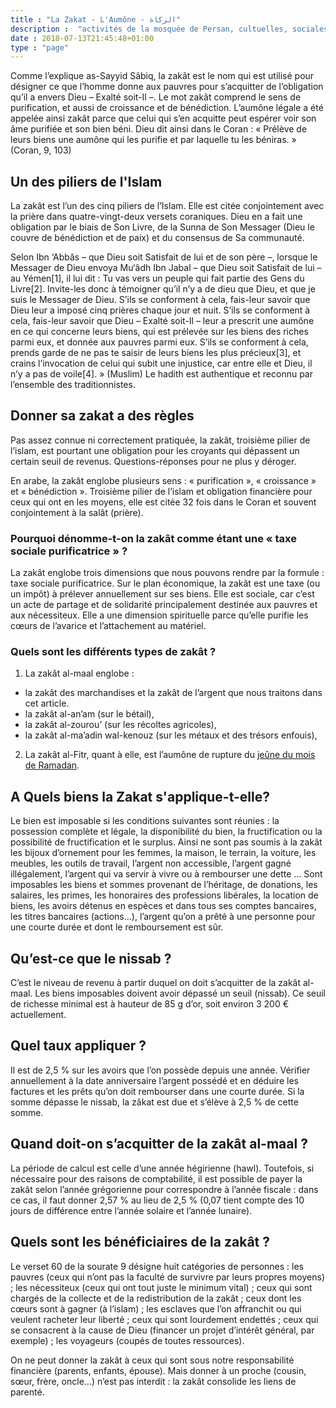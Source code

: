 ```yaml
---
title : "La Zakat - L'Aumône - الزكاة"
description :  "activités de la mosquée de Persan, cultuelles, sociales, citoyennes et éducatifs"
date : 2018-07-13T21:45:48+01:00
type : "page"
---
```


Comme l’explique as-Sayyid Sâbiq, la zakât est le nom qui est utilisé pour
désigner ce que l’homme donne aux pauvres pour s’acquitter de l’obligation qu’il
a envers Dieu – Exalté soit-Il –. Le mot zakât comprend le sens de purification,
et aussi de croissance et de bénédiction. L’aumône légale a été appelée ainsi
zakât parce que celui qui s’en acquitte peut espérer voir son âme purifiée et
son bien béni. Dieu dit ainsi dans le Coran : « Prélève de leurs biens une
aumône qui les purifie et par laquelle tu les béniras. » (Coran, 9, 103)

## Un des piliers de l'Islam

La zakât est l’un des cinq piliers de l’Islam. Elle est citée conjointement avec
la prière dans quatre-vingt-deux versets coraniques. Dieu en a fait une
obligation par le biais de Son Livre, de la Sunna de Son Messager (Dieu le
couvre de bénédiction et de paix) et du consensus de Sa  communauté.

Selon Ibn ‘Abbâs – que Dieu soit Satisfait de lui et de son père –, lorsque le
Messager de Dieu envoya Mu‘âdh Ibn Jabal – que Dieu soit Satisfait de lui – au
Yémen[1], il lui dit : Tu vas vers un peuple qui fait partie des Gens du
Livre[2]. Invite-les donc à témoigner qu’il n’y a de dieu que Dieu, et que je
suis le Messager de Dieu. S’ils se conforment à cela, fais-leur savoir que Dieu
leur a imposé cinq prières chaque jour et nuit. S’ils se conforment à cela,
fais-leur savoir que Dieu – Exalté soit-Il – leur a prescrit une aumône en ce
qui concerne leurs biens, qui est prélevée sur les biens des riches parmi eux,
et donnée aux pauvres parmi eux. S’ils se conforment à cela, prends garde de ne
pas te saisir de leurs biens les plus précieux[3], et crains l’invocation de
celui qui subit une injustice, car entre elle et Dieu, il n’y a pas de voile[4].
» (Muslim) Le hadith est authentique et reconnu par l’ensemble des
traditionnistes.

## Donner sa zakat a des règles

Pas assez connue ni correctement pratiquée, la zakât, troisième pilier de
l’islam, est pourtant une obligation pour les croyants qui dépassent un certain
seuil de revenus. Questions-réponses pour ne plus y déroger.

En arabe, la zakât englobe plusieurs sens : « purification », « croissance » et
« bénédiction ». Troisième pilier de l’islam et obligation financière pour ceux
qui ont en les moyens, elle est citée 32 fois dans le Coran et souvent
conjointement à la salât (prière).

### Pourquoi dénomme-t-on la zakât comme étant une « taxe sociale purificatrice » ?

La zakât englobe trois dimensions que nous pouvons rendre par la formule : taxe
sociale purificatrice. Sur le plan économique, la zakât est une taxe (ou un
impôt) à prélever annuellement sur ses biens. Elle est sociale, car c’est un
acte de partage et de solidarité principalement destinée aux pauvres et aux
nécessiteux. Elle a une dimension spirituelle parce qu’elle purifie les cœurs de
l’avarice et l’attachement au matériel.

### Quels sont les différents types de zakât ?

1. La zakât al-maal englobe :

  * la zakât des marchandises et la zakât de l’argent que nous traitons dans cet article.
  * la zakât al-an’am (sur le bétail),
  * la zakât al-zourou’ (sur les récoltes agricoles),
  * la zakât al-ma’adin wal-kenouz (sur les métaux et des trésors enfouis),

2. La zakât al-Fitr, quant à elle, est l’aumône de rupture du [jeûne du mois de
Ramadan](/pratiquer/jeune-ramadhan).

## A Quels biens la Zakat s'applique-t-elle?

Le bien est imposable si les conditions suivantes sont réunies : la possession
complète et légale, la disponibilité du bien, la fructification ou la
possibilité de fructification et le surplus. Ainsi ne sont pas soumis à la zakât
les bijoux d’ornement pour les femmes, la maison, le terrain, la voiture, les
meubles, les outils de travail, l’argent non accessible, l’argent gagné
illégalement, l’argent qui va servir à vivre ou à rembourser une dette … Sont
imposables les biens et sommes provenant de l’héritage, de donations, les
salaires, les primes, les honoraires des professions libérales, la location de
biens, les avoirs détenus en espèces et dans tous ses comptes bancaires, les
titres bancaires (actions…), l’argent qu’on a prêté à une personne pour une
courte durée et dont le remboursement est sûr.

## Qu’est-ce que le nissab ?

C’est le niveau de revenu à partir duquel on doit s’acquitter de la zakât
al-maal. Les biens imposables doivent avoir dépassé un seuil (nissab). Ce seuil
de richesse minimal est à hauteur de 85 g d’or, soit environ 3 200 €
actuellement.

## Quel taux appliquer ?

Il est de 2,5 % sur les avoirs que l’on possède depuis une année. Vérifier
annuellement à la date anniversaire l’argent possédé et en déduire les factures
et les prêts qu’on doit rembourser dans une courte durée. Si la somme dépasse le
nissab, la zâkat est due et s’élève à 2,5 % de cette somme.

## Quand doit-on s’acquitter de la zakât al-maal ?

La période de calcul est celle d’une année hégirienne (hawl). Toutefois, si
nécessaire pour des raisons de comptabilité, il est possible de payer la zakât
selon l’année grégorienne pour correspondre à l’année fiscale : dans ce cas, il
faut donner 2,57 % au lieu de 2,5 % (0,07 tient compte des 10 jours de
différence entre l’année solaire et l’année lunaire).

## Quels sont les bénéficiaires de la zakât ?

Le verset 60 de la sourate 9 désigne huit catégories de personnes : les pauvres
(ceux qui n’ont pas la faculté de survivre par leurs propres moyens) ; les
nécessiteux (ceux qui ont tout juste le minimum vital) ; ceux qui sont chargés
de la collecte et de la redistribution de la zakât ; ceux dont les cœurs sont à
gagner (à l’islam) ; les esclaves que l’on affranchit ou qui veulent racheter
leur liberté ; ceux qui sont lourdement endettés ; ceux qui se consacrent à la
cause de Dieu (financer un projet d’intérêt général, par exemple) ; les
voyageurs (coupés de toutes ressources).

On ne peut donner la zakât à ceux qui sont sous notre responsabilité financière
(parents, enfants, épouse). Mais donner à un proche (cousin, sœur, frère,
oncle…) n’est pas interdit : la zakât consolide les liens de parenté.
